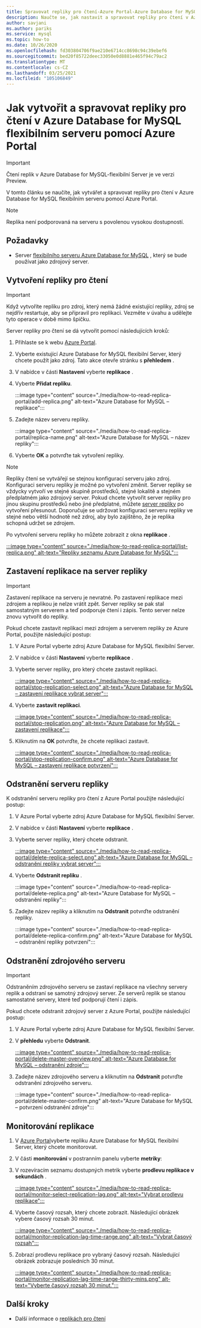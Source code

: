 ```yaml
---
title: Spravovat repliky pro čtení-Azure Portal-Azure Database for MySQL-flexibilní Server
description: Naučte se, jak nastavit a spravovat repliky pro čtení v Azure Database for MySQL flexibilním serveru pomocí Azure Portal.
author: savjani
ms.author: pariks
ms.service: mysql
ms.topic: how-to
ms.date: 10/26/2020
ms.openlocfilehash: fd303804706f9ae210e6714cc8698c94c39ebef6
ms.sourcegitcommit: bed20f85722deec33050e0d8881e465f94c79ac2
ms.translationtype: MT
ms.contentlocale: cs-CZ
ms.lasthandoff: 03/25/2021
ms.locfileid: "105106849"
---
```

# <a name="how-to-create-and-manage-read-replicas-in-azure-database-for-mysql-flexible-server-using-the-azure-portal"></a>Jak vytvořit a spravovat repliky pro čtení v Azure Database for MySQL flexibilním serveru pomocí Azure Portal

> [!IMPORTANT]
> Čtení replik v Azure Database for MySQL-flexibilní Server je ve verzi Preview.

V tomto článku se naučíte, jak vytvářet a spravovat repliky pro čtení v Azure Database for MySQL flexibilním serveru pomocí Azure Portal.

> [!Note]
> Replika není podporovaná na serveru s povolenou vysokou dostupností. 

## <a name="prerequisites"></a>Požadavky

- Server [flexibilního serveru Azure Database for MySQL](quickstart-create-server-portal.md) , který se bude používat jako zdrojový server.

## <a name="create-a-read-replica"></a>Vytvoření repliky pro čtení

> [!IMPORTANT]
> Když vytvoříte repliku pro zdroj, který nemá žádné existující repliky, zdroj se nejdřív restartuje, aby se připravil pro replikaci. Vezměte v úvahu a udělejte tyto operace v době mimo špičku.

Server repliky pro čtení se dá vytvořit pomocí následujících kroků:

1. Přihlaste se k webu [Azure Portal](https://portal.azure.com/).

2. Vyberte existující Azure Database for MySQL flexibilní Server, který chcete použít jako zdroj. Tato akce otevře stránku s **přehledem** .

3. V nabídce v části **Nastavení** vyberte **replikace** .

4. Vyberte **Přidat repliku**.

   :::image type="content" source="./media/how-to-read-replica-portal/add-replica.png" alt-text="Azure Database for MySQL – replikace":::

5. Zadejte název serveru repliky.

    :::image type="content" source="./media/how-to-read-replica-portal/replica-name.png" alt-text="Azure Database for MySQL – název repliky":::

6. Vyberte **OK** a potvrďte tak vytvoření repliky.

> [!NOTE]
> Repliky čtení se vytvářejí se stejnou konfigurací serveru jako zdroj. Konfiguraci serveru repliky je možné po vytvoření změnit. Server repliky se vždycky vytvoří ve stejné skupině prostředků, stejné lokalitě a stejném předplatném jako zdrojový server. Pokud chcete vytvořit server repliky pro jinou skupinu prostředků nebo jiné předplatné, můžete [server repliky](../../azure-resource-manager/management/move-resource-group-and-subscription.md) po vytvoření přesunout. Doporučuje se udržovat konfiguraci serveru repliky ve stejné nebo větší hodnotě než zdroj, aby bylo zajištěno, že je replika schopná udržet se zdrojem.

Po vytvoření serveru repliky ho můžete zobrazit z okna **replikace** .

   [:::image type="content" source="./media/how-to-read-replica-portal/list-replica.png" alt-text="Repliky seznamu Azure Database for MySQL":::](./media/how-to-read-replica-portal/list-replica.png#lightbox)

## <a name="stop-replication-to-a-replica-server"></a>Zastavení replikace na server repliky

> [!IMPORTANT]
> Zastavení replikace na serveru je nevratné. Po zastavení replikace mezi zdrojem a replikou je nelze vrátit zpět. Server repliky se pak stal samostatným serverem a teď podporuje čtení i zápis. Tento server nelze znovu vytvořit do repliky.

Pokud chcete zastavit replikaci mezi zdrojem a serverem repliky ze Azure Portal, použijte následující postup:

1. V Azure Portal vyberte zdroj Azure Database for MySQL flexibilní Server. 

2. V nabídce v části **Nastavení** vyberte **replikace** .

3. Vyberte server repliky, pro který chcete zastavit replikaci.

   [:::image type="content" source="./media/how-to-read-replica-portal/stop-replication-select.png" alt-text="Azure Database for MySQL – zastavení replikace vybrat server":::](./media/how-to-read-replica-portal/stop-replication-select.png#lightbox)

4. Vyberte **zastavit replikaci**.

   [:::image type="content" source="./media/how-to-read-replica-portal/stop-replication.png" alt-text="Azure Database for MySQL – zastavení replikace":::](./media/how-to-read-replica-portal/stop-replication.png#lightbox)

5. Kliknutím na **OK** potvrďte, že chcete replikaci zastavit.

   [:::image type="content" source="./media/how-to-read-replica-portal/stop-replication-confirm.png" alt-text="Azure Database for MySQL – zastavení replikace potvrzení":::](./media/how-to-read-replica-portal/stop-replication-confirm.png#lightbox)

## <a name="delete-a-replica-server"></a>Odstranění serveru repliky

K odstranění serveru repliky pro čtení z Azure Portal použijte následující postup:

1. V Azure Portal vyberte zdroj Azure Database for MySQL flexibilní Server.

2. V nabídce v části **Nastavení** vyberte **replikace** .

3. Vyberte server repliky, který chcete odstranit.

   [:::image type="content" source="./media/how-to-read-replica-portal/delete-replica-select.png" alt-text="Azure Database for MySQL – odstranění repliky vybrat server":::](./media/how-to-read-replica-portal/delete-replica-select.png#lightbox)

4. Vyberte **Odstranit repliku** .

   :::image type="content" source="./media/how-to-read-replica-portal/delete-replica.png" alt-text="Azure Database for MySQL – odstranění repliky":::

5. Zadejte název repliky a kliknutím na **Odstranit** potvrďte odstranění repliky.  

   :::image type="content" source="./media/how-to-read-replica-portal/delete-replica-confirm.png" alt-text="Azure Database for MySQL – odstranění repliky potvrzení":::

## <a name="delete-a-source-server"></a>Odstranění zdrojového serveru

> [!IMPORTANT]
> Odstraněním zdrojového serveru se zastaví replikace na všechny servery replik a odstraní se samotný zdrojový server. Ze serverů replik se stanou samostatné servery, které teď podporují čtení i zápis.

Pokud chcete odstranit zdrojový server z Azure Portal, použijte následující postup:

1. V Azure Portal vyberte zdroj Azure Database for MySQL flexibilní Server.

2. V **přehledu** vyberte **Odstranit**.

   [:::image type="content" source="./media/how-to-read-replica-portal/delete-master-overview.png" alt-text="Azure Database for MySQL – odstranění zdroje":::](./media/how-to-read-replica-portal/delete-master-overview.png#lightbox)

3. Zadejte název zdrojového serveru a kliknutím na **Odstranit** potvrďte odstranění zdrojového serveru.  

   :::image type="content" source="./media/how-to-read-replica-portal/delete-master-confirm.png" alt-text="Azure Database for MySQL – potvrzení odstranění zdroje":::

## <a name="monitor-replication"></a>Monitorování replikace

1. V [Azure Portal](https://portal.azure.com/)vyberte repliku Azure Database for MySQL flexibilní Server, který chcete monitorovat.

2. V části **monitorování** v postranním panelu vyberte **metriky**:

3. V rozevíracím seznamu dostupných metrik vyberte **prodlevu replikace v sekundách** .

   [:::image type="content" source="./media/how-to-read-replica-portal/monitor-select-replication-lag.png" alt-text="Vybrat prodlevu replikace":::](./media/how-to-read-replica-portal/monitor-select-replication-lag.png#lightbox)

4. Vyberte časový rozsah, který chcete zobrazit. Následující obrázek vybere časový rozsah 30 minut.

   [:::image type="content" source="./media/how-to-read-replica-portal/monitor-replication-lag-time-range.png" alt-text="Vybrat časový rozsah":::](./media/how-to-read-replica-portal/monitor-replication-lag-time-range.png#lightbox)

5. Zobrazí prodlevu replikace pro vybraný časový rozsah. Následující obrázek zobrazuje posledních 30 minut.

   [:::image type="content" source="./media/how-to-read-replica-portal/monitor-replication-lag-time-range-thirty-mins.png" alt-text="Vyberte časový rozsah 30 minut.":::](./media/how-to-read-replica-portal/monitor-replication-lag-time-range-thirty-mins.png#lightbox)

## <a name="next-steps"></a>Další kroky

- Další informace o [replikách pro čtení](concepts-read-replicas.md)